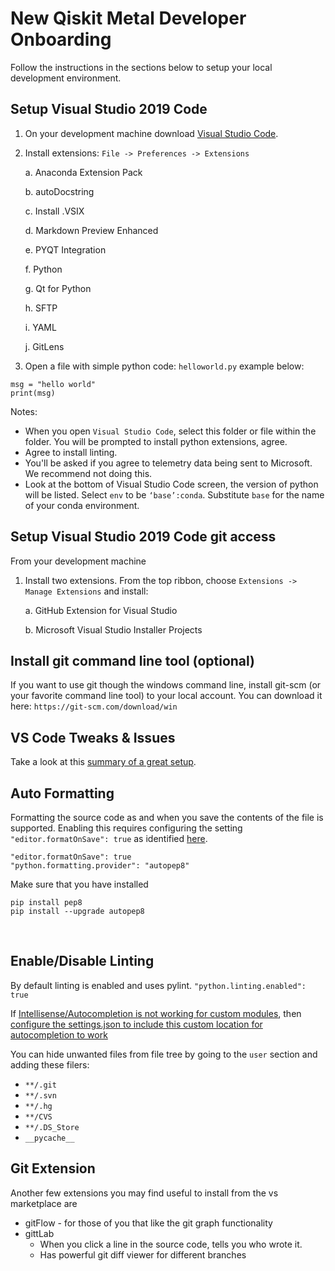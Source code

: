 ﻿# ﻿﻿﻿﻿﻿﻿﻿﻿﻿﻿﻿﻿﻿﻿﻿﻿﻿﻿﻿﻿﻿﻿﻿﻿﻿New Qiskit Metal Developer Onboarding
Follow the instructions in the sections below to setup your local development environment.

## Setup Visual Studio 2019 Code
1. On your development machine download [Visual Studio Code](https://code.visualstudio.com/docs/).
2. Install extensions: `File -> Preferences -> Extensions`

      a. Anaconda Extension Pack 

      b. autoDocstring
  
      c. Install .VSIX
  
      d. Markdown Preview Enhanced
  
      e. PYQT Integration
  
      f. Python
  
      g. Qt for Python
  
      h. SFTP
  
      i. YAML
  
      j. GitLens

3. Open a file with simple python code: `helloworld.py` example below:
```
msg = "hello world"
print(msg)
```

Notes:

* When you open `Visual Studio Code`, select this folder or file within the folder.  You will be prompted to install python extensions, agree. 
* Agree to install linting.  
* You'll be asked if you agree to telemetry data being sent to Microsoft.  We recommend not doing this.
* Look at the bottom of Visual Studio Code screen, the version of python will be listed.  Select `env` to be `‘base’:conda`.  Substitute `base` for the name of your conda environment.

## Setup Visual Studio 2019 Code git access
From your development machine

1. Install two extensions.  From the top ribbon, choose `Extensions -> Manage Extensions` and install:

      a. GitHub Extension for Visual Studio

      b. Microsoft Visual Studio Installer Projects

## Install git command line tool (optional)
If you want to use git though the windows command line, install git-scm (or your favorite command line tool) to your local account.  You can download it here: `https://git-scm.com/download/win`

## VS Code Tweaks & Issues

Take a look at this [summary of a great setup](https://donjayamanne.github.io/pythonVSCodeDocs/docs/python-path/). 

## Auto Formatting
Formatting the source code as and when you save the contents of the file is supported.
Enabling this requires configuring the setting `"editor.formatOnSave": true` as identified [here](https://code.visualstudio.com/updates/v1_47#_format-on-save).

```
"editor.formatOnSave": true  
"python.formatting.provider": "autopep8"
```
Make sure that you have installed

``` 
pip install pep8   
pip install --upgrade autopep8
```
 
## Enable/Disable Linting
By default linting is enabled and uses pylint. `"python.linting.enabled": true`

If [Intellisense/Autocompletion is not working for custom modules](https://donjayamanne.github.io/pythonVSCodeDocs/docs/troubleshooting_intellisense/), then [configure the settings.json to include this custom location for autocompletion to work](https://donjayamanne.github.io/pythonVSCodeDocs/docs/autocomplete/)

You can hide unwanted files from file tree by going to the `user` section and adding these filers:

* `**/.git`
* `**/.svn`
* `**/.hg`
* `**/CVS`
* `**/.DS_Store`
* `__pycache__`

## Git Extension
Another few extensions you may find useful to install from the vs marketplace are

* gitFlow - for those of you that like the git graph functionality
* gittLab
  * When you click a line in the source code, tells you who wrote it.
  * Has powerful git diff viewer for different branches
